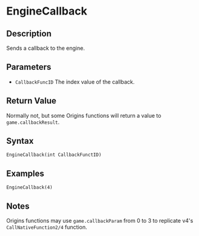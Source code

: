 # EngineCallback

## Description
Sends a callback to the engine.

## Parameters
- `CallbackFuncID`
The index value of the callback.

## Return Value
Normally not, but some Origins functions will return a value to `game.callbackResult`.

## Syntax
```
EngineCallback(int CallbackFunctID)
```

## Examples
```
EngineCallback(4)
```

## Notes
Origins functions may use `game.callbackParam` from 0 to 3 to replicate v4's `CallNativeFunction2/4` function.